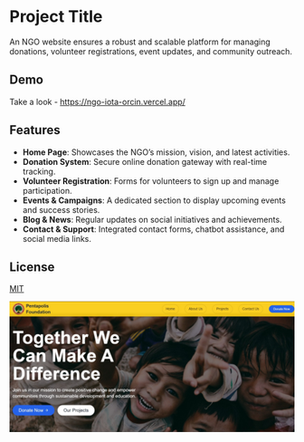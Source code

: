 
# Project Title

An NGO website ensures a robust and scalable platform for managing donations, volunteer registrations, event updates, and community outreach. 

## Demo
Take a look - https://ngo-iota-orcin.vercel.app/


## Features

- **Home Page**: Showcases the NGO’s mission, vision, and latest activities.
- **Donation System**: Secure online donation gateway with real-time tracking.
- **Volunteer Registration**: Forms for volunteers to sign up and manage participation.
- **Events & Campaigns**: A dedicated section to display upcoming events and success stories.
- **Blog & News**: Regular updates on social initiatives and achievements.
- **Contact & Support**: Integrated contact forms, chatbot assistance, and social media links.

## License

[MIT](https://choosealicense.com/licenses/mit/)


![image](public\images\home.jpg)
